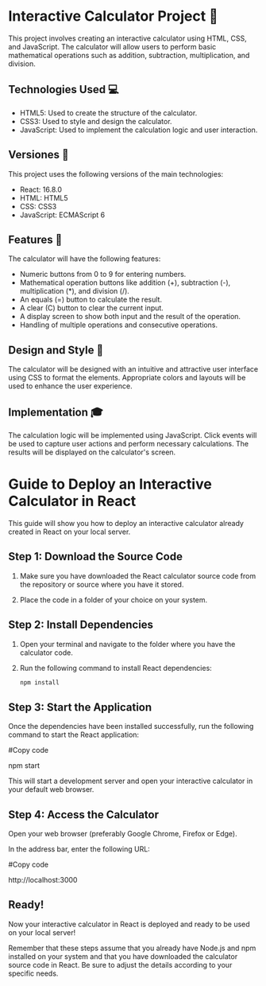 # Interactive Calculator Project 📌

This project involves creating an interactive calculator using HTML, CSS, and JavaScript. The calculator will allow users to perform basic mathematical operations such as addition, subtraction, multiplication, and division.

## Technologies Used :computer:

- HTML5: Used to create the structure of the calculator.
- CSS3: Used to style and design the calculator.
- JavaScript: Used to implement the calculation logic and user interaction.

## Versiones :speech_balloon:

This project uses the following versions of the main technologies:

- React: 16.8.0
- HTML: HTML5
- CSS: CSS3
- JavaScript: ECMAScript 6

## Features :floppy_disk:

The calculator will have the following features:

- Numeric buttons from 0 to 9 for entering numbers.
- Mathematical operation buttons like addition (+), subtraction (-), multiplication (*), and division (/).
- An equals (=) button to calculate the result.
- A clear (C) button to clear the current input.
- A display screen to show both input and the result of the operation.
- Handling of multiple operations and consecutive operations.

## Design and Style :memo:

The calculator will be designed with an intuitive and attractive user interface using CSS to format the elements. Appropriate colors and layouts will be used to enhance the user experience.

## Implementation :mortar_board:

The calculation logic will be implemented using JavaScript. Click events will be used to capture user actions and perform necessary calculations. The results will be displayed on the calculator's screen.

# Guide to Deploy an Interactive Calculator in React

This guide will show you how to deploy an interactive calculator already created in React on your local server.

## Step 1: Download the Source Code

1. Make sure you have downloaded the React calculator source code from the repository or source where you have it stored.

2. Place the code in a folder of your choice on your system.

## Step 2: Install Dependencies

1. Open your terminal and navigate to the folder where you have the calculator code.

2. Run the following command to install React dependencies:

   ```bash
   npm install

## Step 3: Start the Application
Once the dependencies have been installed successfully, run the following command to start the React application:


#Copy code

npm start

This will start a development server and open your interactive calculator in your default web browser.

## Step 4: Access the Calculator
Open your web browser (preferably Google Chrome, Firefox or Edge).

In the address bar, enter the following URL:

#Copy code

http://localhost:3000

## Ready!
Now your interactive calculator in React is deployed and ready to be used on your local server!

Remember that these steps assume that you already have Node.js and npm installed on your system and that you have downloaded the calculator source code in React. Be sure to adjust the details according to your specific needs.
